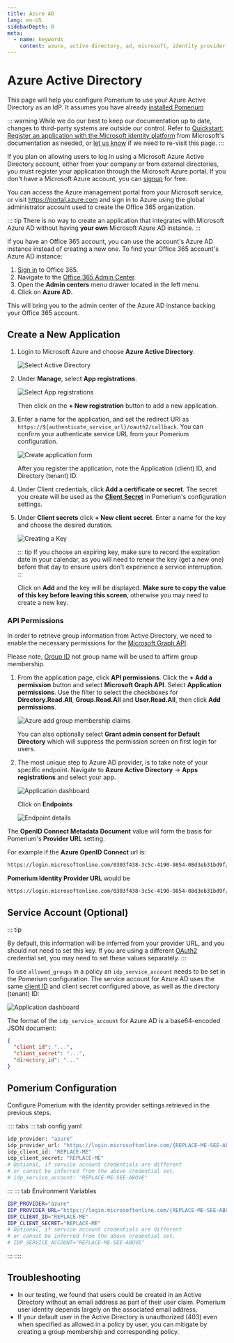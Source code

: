 ```yaml
---
title: Azure AD
lang: en-US
sidebarDepth: 0
meta:
  - name: keywords
    content: azure, active directory, ad, microsoft, identity provider, idp
---
```


# Azure Active Directory

This page will help you configure Pomerium to use your Azure Active Directory as an IdP. It assumes you have already [installed Pomerium](/docs/install/readme.md)

::: warning
While we do our best to keep our documentation up to date, changes to third-party systems are outside our control. Refer to [Quickstart: Register an application with the Microsoft identity platform](https://docs.microsoft.com/en-us/azure/active-directory/develop/quickstart-register-app) from Microsoft's documentation as needed, or [let us know](https://github.com/pomerium/pomerium/issues/new?assignees=&labels=&template=bug_report.md) if we need to re-visit this page.
:::

If you plan on allowing users to log in using a Microsoft Azure Active Directory account, either from your company or from external directories, you must register your application through the Microsoft Azure portal. If you don't have a Microsoft Azure account, you can [signup](https://azure.microsoft.com/en-us/free) for free.

You can access the Azure management portal from your Microsoft service, or visit <https://portal.azure.com> and sign in to Azure using the global administrator account used to create the Office 365 organization.

::: tip
There is no way to create an application that integrates with Microsoft Azure AD without having **your own** Microsoft Azure AD instance.
:::

If you have an Office 365 account, you can use the account's Azure AD instance instead of creating a new one. To find your Office 365 account's Azure AD instance:

1. [Sign in](https://portal.office.com) to Office 365.
1. Navigate to the [Office 365 Admin Center](https://portal.office.com/adminportal/home#/homepage).
1. Open the **Admin centers** menu drawer located in the left menu.
1. Click on **Azure AD**.

This will bring you to the admin center of the Azure AD instance backing your Office 365 account.

## Create a New Application

1. Login to Microsoft Azure and choose **Azure Active Directory**.

   ![Select Active Directory](./img/azure/azure-dashboard.png)

1. Under **Manage**, select **App registrations**.

   ![Select App registrations](./img/azure/azure-app-registrations.png)

   Then click on the **+ New registration** button to add a new application.

1. Enter a name for the application, and set the redirect URI as `https://${authenticate_service_url}/oauth2/callback`. You can confirm your authenticate service URL from your Pomerium configuration.

   ![Create application form](./img/azure/azure-create-application.png)

   After you register the application, note the Application (client) ID, and Directory (tenant) ID.

1. Under Client credentials, click **Add a certificate or secret**. The secret you create will be used as the **[Client Secret]** in Pomerium's configuration settings.

1. Under **Client secrets** click **+ New client secret**. Enter a name for the key and choose the desired duration.

   ![Creating a Key](./img/azure/azure-create-key.png)

   ::: tip
   If you choose an expiring key, make sure to record the expiration date in your calendar, as you will need to renew the key (get a new one) before that day to ensure users don't experience a service interruption.
   :::

   Click on **Add** and the key will be displayed. **Make sure to copy the value of this key before leaving this screen**, otherwise you may need to create a new key.

### API Permissions

In order to retrieve group information from Active Directory, we need to enable the necessary permissions for the [Microsoft Graph API](https://docs.microsoft.com/en-us/graph/auth-v2-service#azure-ad-endpoint-considerations).

Please note, [Group ID](https://docs.microsoft.com/en-us/graph/api/group-get?view=graph-rest-1.0&tabs=http) not group name will be used to affirm group membership.

1. From the application page, click **API permissions**. Click the **+ Add a permission** button and select **Microsoft Graph API**. Select **Application permissions**. Use the filter to select the checkboxes for **Directory.Read.All**, **Group.Read.All** and **User.Read.All**, then click **Add permissions**.

   ![Azure add group membership claims](./img/azure/azure-api-permissions.png)

   You can also optionally select **Grant admin consent for Default Directory** which will suppress the permission screen on first login for users.

1. The most unique step to Azure AD provider, is to take note of your specific endpoint. Navigate to **Azure Active Directory** -> **Apps registrations** and select your app.

   ![Application dashboard](./img/azure/azure-application-dashboard.png)

   Click on **Endpoints**

   ![Endpoint details](./img/azure/azure-endpoints.png)

The **OpenID Connect Metadata Document** value will form the basis for Pomerium's **Provider URL** setting.

For example if the **Azure OpenID Connect** url is:

```bash
https://login.microsoftonline.com/0303f438-3c5c-4190-9854-08d3eb31bd9f/v2.0/.well-known/openid-configuration`
```

**Pomerium Identity Provider URL** would be

```bash
https://login.microsoftonline.com/0303f438-3c5c-4190-9854-08d3eb31bd9f/v2.0
```

## Service Account (Optional)

::: tip

By default, this information will be inferred from your provider URL, and you should not need to set this key. If you are using a different [OAuth2] credential set, you may need to set these values separately.
:::

To use `allowed_groups` in a policy an `idp_service_account` needs to be set in the Pomerium configuration. The service account for Azure AD uses the same [client ID] and client secret configured above, as well as the directory (tenant) ID:

![Application dashboard](./img/azure/azure-application-dashboard.png)


The format of the `idp_service_account` for Azure AD is a base64-encoded JSON document:

```json
{
  "client_id": "...",
  "client_secret": "...",
  "directory_id": "..."
}
```

## Pomerium Configuration

Configure Pomerium with the identity provider settings retrieved in the previous steps.

:::: tabs
::: tab config.yaml
```bash
idp_provider: "azure"
idp_provider_url: "https://login.microsoftonline.com/{REPLACE-ME-SEE-ABOVE}/v2.0"
idp_client_id: "REPLACE-ME"
idp_client_secret: "REPLACE-ME"
# Optional, if service account credentials are different
# or cannot be inferred from the above credential set.
# idp_service_account: "REPLACE-ME-SEE-ABOVE"
```
:::
::: tab Environment Variables
```bash
IDP_PROVIDER="azure"
IDP_PROVIDER_URL="https://login.microsoftonline.com/{REPLACE-ME-SEE-ABOVE}/v2.0"
IDP_CLIENT_ID="REPLACE-ME"
IDP_CLIENT_SECRET="REPLACE-ME"
# Optional, if service account credentials are different
# or cannot be inferred from the above credential set.
# IDP_SERVICE_ACCOUNT="REPLACE-ME-SEE-ABOVE"
```
:::
::::

## Troubleshooting

- In our testing, we found that users could be created in an Active Directory without an email address as part of their user claim. Pomerium user identity depends largely on the associated email address.
- If your default user in the Active Directory is unauthorized (403) even when specified as allowed in a policy by user, you can mitigate by creating a group membership and corresponding policy.

[client id]: reference/readme.md#identity-provider-client-id
[client secret]: reference/readme.md#identity-provider-client-secret
[environmental variables]: https://en.wikipedia.org/wiki/Environment_variable
[oauth2]: https://oauth.net/2/

